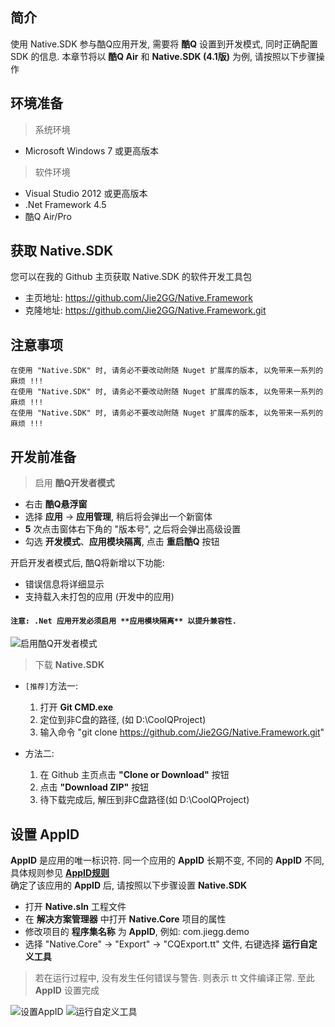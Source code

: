 ## 简介

使用 Native.SDK 参与酷Q应用开发, 需要将 **酷Q** 设置到开发模式, 同时正确配置 SDK 的信息. 本章节将以 **酷Q Air** 和 **Native.SDK (4.1版)** 为例, 请按照以下步骤操作

## 环境准备

> 系统环境
* Microsoft Windows 7 或更高版本

> 软件环境
* Visual Studio 2012 或更高版本
* .Net Framework 4.5
* 酷Q Air/Pro

## 获取 **Native.SDK**

您可以在我的 Github 主页获取 Native.SDK 的软件开发工具包

* 主页地址: https://github.com/Jie2GG/Native.Framework
* 克隆地址: https://github.com/Jie2GG/Native.Framework.git

## 注意事项

`在使用 "Native.SDK" 时, 请务必不要改动附随 Nuget 扩展库的版本, 以免带来一系列的麻烦 !!!`<br/>
`在使用 "Native.SDK" 时, 请务必不要改动附随 Nuget 扩展库的版本, 以免带来一系列的麻烦 !!!`<br/>
`在使用 "Native.SDK" 时, 请务必不要改动附随 Nuget 扩展库的版本, 以免带来一系列的麻烦 !!!`<br/>

## 开发前准备

> 启用 **酷Q开发者模式**

* 右击 **酷Q悬浮窗**
* 选择 **应用** -> **应用管理**, 稍后将会弹出一个新窗体
* **5** 次点击窗体右下角的 "版本号", 之后将会弹出高级设置
* 勾选 **开发模式**、**应用模块隔离**, 点击 **重启酷Q** 按钮

开启开发者模式后, 酷Q将新增以下功能:
* 错误信息将详细显示
* 支持载入未打包的应用 (开发中的应用)

#### **`注意: .Net 应用开发必须启用 **应用模块隔离** 以提升兼容性.`**

![启用酷Q开发者模式](https://jie2gg.github.io/Image/Native.Framework/Native_EnableDev.png)

> 下载 **Native.SDK**

* `[推荐]`方法一:
    
    1. 打开 **Git CMD.exe**
    2. 定位到非C盘的路径, (如 D:\CoolQProject)
    3. 输入命令 "git clone https://github.com/Jie2GG/Native.Framework.git"

* 方法二:

    1. 在 Github 主页点击 **"Clone or Download"** 按钮
    2. 点击 **"Download ZIP"** 按钮
    3. 待下载完成后, 解压到非C盘路径(如 D:\CoolQProject)

## 设置 **AppID**

**AppID** 是应用的唯一标识符. 同一个应用的 **AppID** 长期不变, 不同的 **AppID** 不同, 具体规则参见 **[AppID规则](https://docs.cqp.im/dev/v9/appid/)**
<br/>
确定了该应用的 **AppID** 后, 请按照以下步骤设置 **Native.SDK**

* 打开 **Native.sln** 工程文件
* 在 **解决方案管理器** 中打开 **Native.Core** 项目的属性
* 修改项目的 **程序集名称** 为 **AppID**, 例如: com.jiegg.demo
* 选择 "Native.Core" -> "Export" -> "CQExport.tt" 文件, 右键选择 **运行自定义工具**

> 若在运行过程中, 没有发生任何错误与警告. 则表示 tt 文件编译正常. 至此 **AppID** 设置完成

![设置AppID](https://jie2gg.github.io/Image/Native.Framework/Native_SetAppID.png)
![运行自定义工具](https://jie2gg.github.io/Image/Native.Framework/Native_RunTool.png)